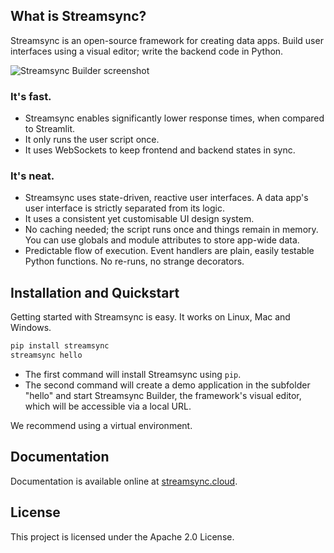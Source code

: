 ## What is Streamsync?

Streamsync is an open-source framework for creating data apps. Build user interfaces using a visual editor; write the backend code in Python.

![Streamsync Builder screenshot](docs/docs/images/sc1.png "Streamsync Builder screenshot")

### It's fast.

- Streamsync enables significantly lower response times, when compared to Streamlit.
- It only runs the user script once.
- It uses WebSockets to keep frontend and backend states in sync.

### It's neat.

- Streamsync uses state-driven, reactive user interfaces. A data app's user interface is strictly separated from its logic.
- It uses a consistent yet customisable UI design system.
- No caching needed; the script runs once and things remain in memory. You can use globals and module attributes to store app-wide data.
- Predictable flow of execution. Event handlers are plain, easily testable Python functions. No re-runs, no strange decorators.

## Installation and Quickstart

Getting started with Streamsync is easy. It works on Linux, Mac and Windows.

```sh
pip install streamsync
streamsync hello
```

- The first command will install Streamsync using `pip`.
- The second command will create a demo application in the subfolder "hello" and start Streamsync Builder, the framework's visual editor, which will be accessible via a local URL.

We recommend using a virtual environment.

## Documentation

Documentation is available online at [streamsync.cloud](https://streamsync.cloud).

## License

This project is licensed under the Apache 2.0 License.
